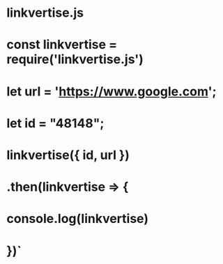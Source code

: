 # linkvertise.js

# const linkvertise = require('linkvertise.js')
# let url = 'https://www.google.com';
# let id = "48148";
# linkvertise({ id, url })
# .then(linkvertise => {
#   console.log(linkvertise)
# })`
